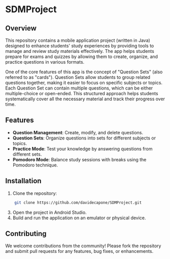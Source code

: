 # SDMProject

## Overview
This repository contains a mobile application project (written in Java) designed to enhance students' study experiences by providing tools to manage and review study materials effectively. 
The app helps students prepare for exams and quizzes by allowing them to create, organize, and practice questions in various formats.

One of the core features of this app is the concept of "Question Sets" (also referred to as "cards"). Question Sets allow students to group related questions together, making it easier to focus on specific subjects or topics. Each Question Set can contain multiple questions, which can be either multiple-choice or open-ended. This structured approach helps students systematically cover all the necessary material and track their progress over time.

## Features
- **Question Management**: Create, modify, and delete questions.
- **Question Sets**: Organize questions into sets for different subjects or topics.
- **Practice Mode**: Test your knowledge by answering questions from different sets.
- **Pomodoro Mode**: Balance study sessions with breaks using the Pomodoro technique.

## Installation
1. Clone the repository:
```bash
    git clone https://github.com/davidecapone/SDMProject.git
```
3. Open the project in Android Studio.
4. Build and run the application on an emulator or physical device.


## Contributing
We welcome contributions from the community! Please fork the repository and submit pull requests for any features, bug fixes, or enhancements.
